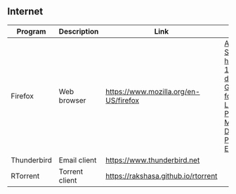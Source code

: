 ## Internet

| Program | Description | Link | Plugins | Comment |
| --- | --- | --- | --- | --- |
| Firefox | Web browser | https://www.mozilla.org/en-US/firefox | [Adblock Plus](https://addons.mozilla.org/en-US/firefox/addon/adblock-plus), [SaveFrom.net helper all-in-1 / youtube downloader](https://addons.mozilla.org/en-US/firefox/addon/savefromnet-helper), [Grammarly for Firefox](https://addons.mozilla.org/en-US/firefox/addon/grammarly-1), [LastPass Password Manager](https://addons.mozilla.org/en-US/firefox/addon/lastpass-password-manager), [DuckDuckGo Privacy Essentials](https://addons.mozilla.org/en-US/firefox/addon/duckduckgo-for-firefox/) |
| Thunderbird | Email client | https://www.thunderbird.net |
| RTorrent | Torrent client | https://rakshasa.github.io/rtorrent |
